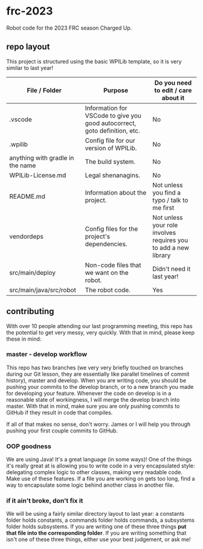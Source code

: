 # frc-2023
Robot code for the 2023 FRC season Charged Up.

## repo layout
This project is structured using the basic WPILib template, so it is very similar to last year!

| File / Folder | Purpose | Do you need to edit / care about it |
| ------------- | ------- | ----------------------------- |
| .vscode | Information for VSCode to give you good autocorrect, goto definition, etc. | No |
| .wpilib | Config file for our version of WPILib. | No |
| anything with gradle in the name | The build system. | No |
| WPILib-License.md | Legal shenanagins. | No |
| README.md | Information about the project. | Not unless you find a typo / talk to me first |
| vendordeps | Config files for the project's dependencies. | Not unless your role involves requires you to add a new library |
| src/main/deploy | Non-code files that we want on the robot. | Didn't need it last year! |
| src/main/java/src/robot | The robot code. | Yes |


## contributing
With over 10 people attending our last programming meeting, this repo has the potential to get very messy, very quickly. With that in mind, please keep these in mind:

### master - develop workflow
This repo has two branches (we very very briefly touched on branches during our Git lesson, they are essentially like parallel timelines of commit history), master and develop. When you are writing code, you should be pushing your commits to the develop branch, or to a new branch you made for developing your feature. Whenever the code on develop is in a reasonable state of workingness, I will merge the develop branch into master. With that in mind, make sure you are only pushing commits to GitHub if they result in code that compiles.

If all of that makes no sense, don't worry. James or I will help you through pushing your first couple commits to GitHub.

### OOP goodness
We are using Java! It's a great language (in some ways)! One of the things it's really great at is allowing you to write code in a very encapsulated style: delegating complex logic to other classes, making very readable code. Make use of these features. If a file you are working on gets too long, find a way to encapsulate some logic behind another class in another file.

### if it ain't broke, don't fix it
We will be using a fairly similar directory layout to last year: a constants folder holds constants, a commands folder holds commands, a subsystems folder holds subsystems. If you are writing one of these three things **put that file into the corresponding folder**. If you are writing something that isn't one of these three things, either use your best judgement, or ask me! 
